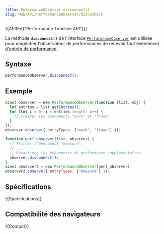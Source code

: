 ```yaml
---
title: PeformanceObserver.disconnect()
slug: Web/API/PerformanceObserver/disconnect
---
```


{{APIRef("Performance Timeline API")}}

La méthode **`disconnect()`** de l'interface [`PerformanceObserver`](/fr/docs/Web/API/PerformanceObserver) est utilisée pour empêcher l'observateur de performances de recevoir tout événement [d'entrée de performance](/fr/docs/Web/API/PerformanceEntry).

## Syntaxe

```js
performanceObserver.disconnect();
```

## Exemple

```js
const observer = new PerformanceObserver(function (list, obj) {
  let entries = list.getEntries();
  for (let i = 0; i < entries.length; i++) {
    // Traiter les événements "mark" et "frame"
  }
});
observer.observe({ entryTypes: ["mark", "frame"] });

function perf_observer(list, observer) {
  // Traiter l'événement "measure".
  // ...
  // Désactiver les événements de performance supplémentaires
  observer.disconnect();
}
const observer2 = new PerformanceObserver(perf_observer);
observer2.observe({ entryTypes: ["measure"] });
```

## Spécifications

{{Specifications}}

## Compatibilité des navigateurs

{{Compat}}
